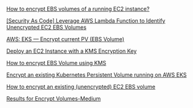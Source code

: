 [How to encrypt EBS volumes of a running EC2 instance?](https://medium.com/@IshwarChandra/how-to-encrypt-ebs-volumes-of-a-running-ec2-instance-a2236b0b45)

[[Security As Code] Leverage AWS Lambda Function to Identify Unencrypted EC2 EBS Volumes](https://aws.plainenglish.io/security-as-code-leverage-aws-lambda-function-to-identify-unencrypted-ec2-ebs-volumes-e8337fc073e6)

[AWS: EKS — Encrypt current PV (EBS Volume)](https://medium.com/@artem.hatchenko/aws-eks-encrypt-current-pv-ebs-volume-69e712573c18)

[Deploy an EC2 Instance with a KMS Encryption Key](https://medium.com/cloud-security/deploy-an-ec2-instance-with-a-kms-encryption-key-6885959036d0)

[How to encrypt EBS Volume using KMS](https://medium.com/@devopslearning/100-days-of-devops-day-23-how-to-encrypt-ebs-volume-using-kms-3706f7990f3)

[Encrypt an existing Kubernetes Persistent Volume running on AWS EKS](https://vimalpaliwal.medium.com/encrypt-an-existing-kubernetes-persistent-volume-running-on-aws-eks-f044268d1017)

[How to encrypt an existing (unencrypted) EC2 EBS volume
](https://levelup.gitconnected.com/how-to-encrypt-an-existing-unencrypted-ec2-ebs-volume-a2f0f5fca735)

[Results for Encrypt Volumes-Medium](https://medium.com/search?q=Encrypt+Volumes)